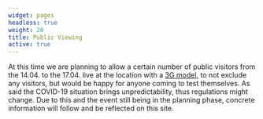 ```yaml
---
widget: pages
headless: true
weight: 20
title: Public Viewing
active: true
---
```

At this time we are planning to allow a certain number of public visitors from the 14.04. to the 17.04. live at the location with a [3G model](https://www.hamburg.com/residents/settle/health/15811494/covid-access-plans), to not exclude any visitors, but would be happy for anyone coming to test themselves.
As said the COVID-19 situation brings unpredictability, thus regulations might change.
Due to this and the event still being in the planning phase, concrete information will follow and be reflected on this site.
